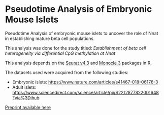 # Pseudotime Analysis of Embryonic Mouse Islets
Pseudotime Analysis of embryonic mouse islets to uncover the role of Nnat in establishing mature beta cell populations.

This analysis was done for the study titled: *Establishment of beta cell heterogeneity via differential CpG methylation at Nnat*

This analysis depends on the [Seurat v4.3](https://satijalab.org/seurat/) and [Monocle 3](https://cole-trapnell-lab.github.io/monocle3/) packages in R.

The datasets used were acquired from the following studies:
- Embryonic islets: https://www.nature.com/articles/s41467-018-06176-3
- Adult islets: https://www.sciencedirect.com/science/article/pii/S2212877822001648?via%3Dihub

[Preprint available here](https://doi.org/10.1101/2023.02.04.527050)
